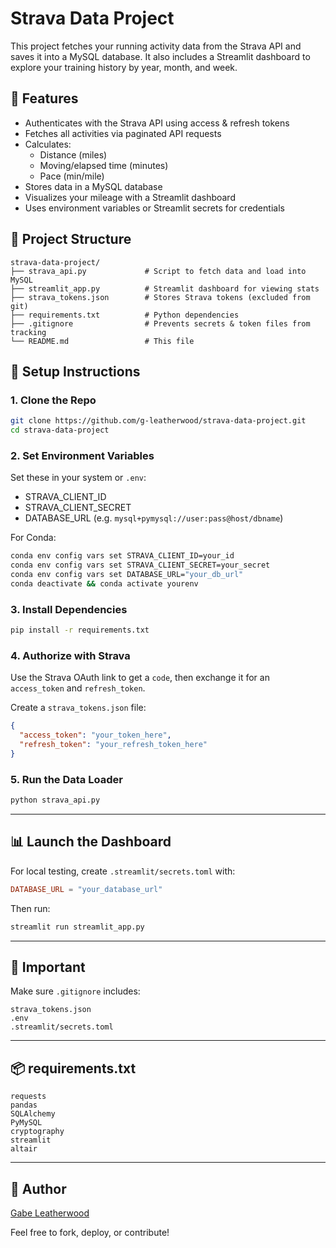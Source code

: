 # Strava Data Project

This project fetches your running activity data from the Strava API and saves it into a MySQL database. It also includes a Streamlit dashboard to explore your training history by year, month, and week.

## 🚀 Features

- Authenticates with the Strava API using access & refresh tokens
- Fetches all activities via paginated API requests
- Calculates:
  - Distance (miles)
  - Moving/elapsed time (minutes)
  - Pace (min/mile)
- Stores data in a MySQL database
- Visualizes your mileage with a Streamlit dashboard
- Uses environment variables or Streamlit secrets for credentials

## 📁 Project Structure

```
strava-data-project/
├── strava_api.py             # Script to fetch data and load into MySQL  
├── streamlit_app.py          # Streamlit dashboard for viewing stats  
├── strava_tokens.json        # Stores Strava tokens (excluded from git)  
├── requirements.txt          # Python dependencies  
├── .gitignore                # Prevents secrets & token files from tracking  
└── README.md                 # This file
```

## 🔐 Setup Instructions

### 1. Clone the Repo

```bash
git clone https://github.com/g-leatherwood/strava-data-project.git
cd strava-data-project
```

### 2. Set Environment Variables

Set these in your system or `.env`:

- STRAVA_CLIENT_ID  
- STRAVA_CLIENT_SECRET  
- DATABASE_URL (e.g. `mysql+pymysql://user:pass@host/dbname`)

For Conda:

```bash
conda env config vars set STRAVA_CLIENT_ID=your_id
conda env config vars set STRAVA_CLIENT_SECRET=your_secret
conda env config vars set DATABASE_URL="your_db_url"
conda deactivate && conda activate yourenv
```

### 3. Install Dependencies

```bash
pip install -r requirements.txt
```

### 4. Authorize with Strava

Use the Strava OAuth link to get a `code`, then exchange it for an `access_token` and `refresh_token`.

Create a `strava_tokens.json` file:

```json
{
  "access_token": "your_token_here",
  "refresh_token": "your_refresh_token_here"
}
```

### 5. Run the Data Loader

```bash
python strava_api.py
```

---

## 📊 Launch the Dashboard

For local testing, create `.streamlit/secrets.toml` with:

```toml
DATABASE_URL = "your_database_url"
```

Then run:

```bash
streamlit run streamlit_app.py
```

---

## 🛑 Important

Make sure `.gitignore` includes:

```
strava_tokens.json
.env
.streamlit/secrets.toml
```

---

## 📦 requirements.txt

```
requests
pandas
SQLAlchemy
PyMySQL
cryptography
streamlit
altair
```

---

## 🧠 Author

[Gabe Leatherwood](https://github.com/g-leatherwood)

Feel free to fork, deploy, or contribute!